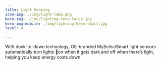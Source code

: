 ```yaml
---
title: Light Sensing
icon-img: ./img/light-lamp.png
hero-img: ./img/lighting-hero-large.jpg
hero-img-mobile: ./img/lighting-hero-small.jpg
level: 4

---
```


With dusk-to-dawn technology, GE-branded MySelectSmart light sensors automatically turn lights on when it gets dark and off when there’s light, helping you keep energy costs down. 